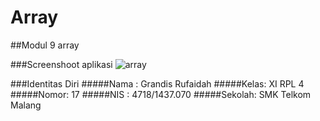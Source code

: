 # Array
##Modul 9 array

###Screenshoot aplikasi
![array](https://cloud.githubusercontent.com/assets/23449098/22404106/e5d0cd6a-e5de-11e6-8986-c9c7dcc84ec5.PNG)

###Identitas Diri
#####Nama : Grandis Rufaidah
#####Kelas: XI RPL 4
#####Nomor: 17
#####NIS : 4718/1437.070
#####Sekolah: SMK Telkom Malang



